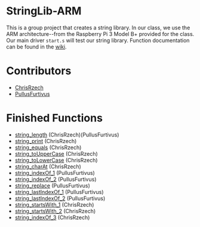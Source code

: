 # StringLib-ARM
This is a group project that creates a string library. In our class, we use the ARM architecture--from the Raspberry Pi 3 Model B+ provided for the class. Our main driver ``start.s`` will test our string library. Function documentation can be found in the [wiki](https://github.com/ChrisRzech/RASM-3/wiki/Function-Documentation).

# Contributors
- [ChrisRzech](https://github.com/ChrisRzech)
- [PullusFurtivus](https://github.com/PullusFurtivus)

# Finished Functions
- [string_length](string/string_length.s) (ChrisRzech)(PullusFurtivus)
- [string_print](string/string_print.s) (ChrisRzech)
- [string_equals](string/string_equals.s) (ChrisRzech)
- [string_toUpperCase](string/string_toUpperCase.s) (ChrisRzech)
- [string_toLowerCase](string/string_toLowerCase.s) (ChrisRzech)
- [string_charAt](string/string_charAt.s) (ChrisRzech)
- [string_indexOf_1](string/string_indexOf_1.s) (PullusFurtivus)
- [string_indexOf_2](string/string_indexOf_2.s) (PullusFurtivus)
- [string_replace](string/string_replace.s) (PullusFurtivus)
- [string_lastIndexOf_1](string/string_lastIndexOf_1.s) (PullusFurtivus)
- [string_lastIndexOf_2](string/string_lastIndexOf_2.s) (PullusFurtivus)
- [string_startsWith_1](string/string_startsWith_1.s) (ChrisRzech)
- [string_startsWith_2](string/string_startsWith_2.s) (ChrisRzech)
- [string_indexOf_3](string/string_indexOf_3.s) (ChrisRzech)
